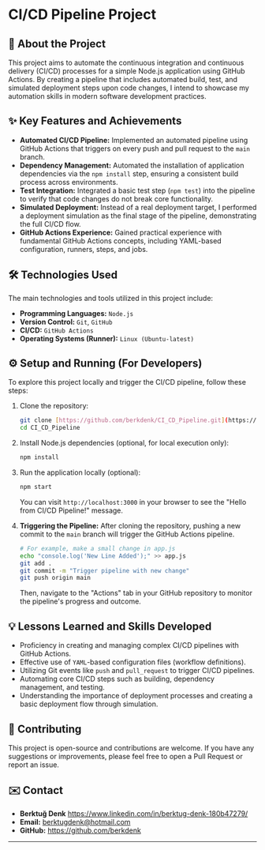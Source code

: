 # CI/CD Pipeline Project

## 🚀 About the Project

This project aims to automate the continuous integration and continuous delivery (CI/CD) processes for a simple Node.js application using GitHub Actions. By creating a pipeline that includes automated build, test, and simulated deployment steps upon code changes, I intend to showcase my automation skills in modern software development practices.

## ✨ Key Features and Achievements

* **Automated CI/CD Pipeline:** Implemented an automated pipeline using GitHub Actions that triggers on every push and pull request to the `main` branch.
* **Dependency Management:** Automated the installation of application dependencies via the `npm install` step, ensuring a consistent build process across environments.
* **Test Integration:** Integrated a basic test step (`npm test`) into the pipeline to verify that code changes do not break core functionality.
* **Simulated Deployment:** Instead of a real deployment target, I performed a deployment simulation as the final stage of the pipeline, demonstrating the full CI/CD flow.
* **GitHub Actions Experience:** Gained practical experience with fundamental GitHub Actions concepts, including YAML-based configuration, runners, steps, and jobs.

## 🛠️ Technologies Used

The main technologies and tools utilized in this project include:

* **Programming Languages:** `Node.js`
* **Version Control:** `Git`, `GitHub`
* **CI/CD:** `GitHub Actions`
* **Operating Systems (Runner):** `Linux (Ubuntu-latest)`

## ⚙️ Setup and Running (For Developers)

To explore this project locally and trigger the CI/CD pipeline, follow these steps:

1.  Clone the repository:
    ```bash
    git clone [https://github.com/berkdenk/CI_CD_Pipeline.git](https://github.com/berkdenk/CI_CD_Pipeline.git)
    cd CI_CD_Pipeline
    ```
2.  Install Node.js dependencies (optional, for local execution only):
    ```bash
    npm install
    ```
3.  Run the application locally (optional):
    ```bash
    npm start
    ```
    You can visit `http://localhost:3000` in your browser to see the "Hello from CI/CD Pipeline!" message.

4.  **Triggering the Pipeline:** After cloning the repository, pushing a new commit to the `main` branch will trigger the GitHub Actions pipeline.
    ```bash
    # For example, make a small change in app.js
    echo "console.log('New Line Added');" >> app.js
    git add .
    git commit -m "Trigger pipeline with new change"
    git push origin main
    ```
    Then, navigate to the "Actions" tab in your GitHub repository to monitor the pipeline's progress and outcome.

## 💡 Lessons Learned and Skills Developed

* Proficiency in creating and managing complex CI/CD pipelines with GitHub Actions.
* Effective use of `YAML`-based configuration files (workflow definitions).
* Utilizing Git events like `push` and `pull_request` to trigger CI/CD pipelines.
* Automating core CI/CD steps such as building, dependency management, and testing.
* Understanding the importance of deployment processes and creating a basic deployment flow through simulation.

## 🤝 Contributing

This project is open-source and contributions are welcome. If you have any suggestions or improvements, please feel free to open a Pull Request or report an issue.

## ✉️ Contact

* **Berktuğ Denk** https://www.linkedin.com/in/berktug-denk-180b47279/
* **Email:** berktugdenk@hotmail.com
* **GitHub:** https://github.com/berkdenk

---
